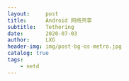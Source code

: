 ```yaml
---
layout:     post
title:      Android 网络共享
subtitle:   Tethering
date:       2020-07-03
author:     LXG
header-img: img/post-bg-os-metro.jpg
catalog: true
tags:
    - netd
---
```



